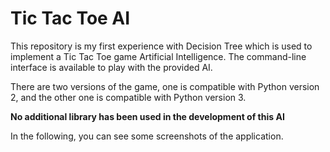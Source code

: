 # Tic Tac Toe AI
This repository is my first experience with Decision Tree which is used to implement a Tic Tac Toe game Artificial Intelligence. The command-line interface is available to play with the provided AI.

There are two versions of the game, one is compatible with Python version 2, and the other one is compatible with Python version 3.

**No additional library has been used in the development of this AI**

In the following, you can see some screenshots of the application.


